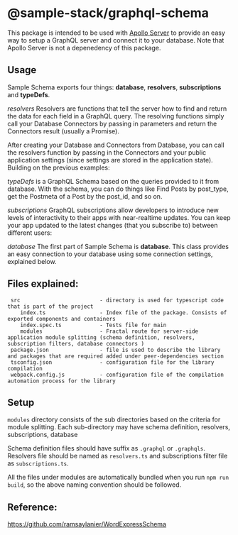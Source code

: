 # @sample-stack/graphql-schema
This package is intended to be used with [Apollo Server](http://docs.apollostack.com/apollo-server/tools.html) to provide an easy way to setup a GraphQL server and connect it to your database. Note that Apollo Server is not a depenedency of this package. 

Usage
---

Sample Schema exports four things: **database**, **resolvers**, **subscriptions** and **typeDefs**.


*resolvers*
Resolvers are functions that tell the server how to find and return the data for each field in a GraphQL query. The resolving functions simply call your Database Connectors by passing in parameters and return the Connectors result (usually a Promise).

After creating your Database and Connectors from Database, you can call the resolvers function by passing in the Connectors and your public application settings (since settings are stored in the application state). Building on the previous examples:

*typeDefs* is a GraphQL Schema based on the queries provided to it from database. With the schema, you can do things like Find Posts by post_type, get the Postmeta of a Post by the post_id, and so on.

*subscriptions* 
GraphQL subscriptions allow developers to introduce new levels of interactivity to their apps with near-realtime updates. You can keep your app updated to the latest changes (that you subscribe to) between different users:

*database*
The first part of Sample Schema is **database**. This class provides an easy connection to your database using some connection settings, explained below.


Files explained:
---
     src                         - directory is used for typescript code that is part of the project
        index.ts                 - Index file of the package. Consists of exported components and containers
        index.spec.ts            - Tests file for main
        modules                  - Fractal route for server-side application module splitting (schema definition, resolvers, subscription filters, database connectors )
     package.json                - file is used to describe the library and packages that are required added under peer-dependencies section
     tsconfig.json               - configuration file for the library compilation
     webpack.config.js           - configuration file of the compilation automation process for the library


Setup
---
`modules` directory consists of the sub directories based on the criteria for module splitting. Each sub-directory may have schema definition, resolvers, subscriptions, database

Schema definition files should have suffix as `.graphql` or `.graphqls`. Resolvers file should be named as `resolvers.ts` and subscriptions filter file as `subscriptions.ts`.

All the files under modules are automatically bundled when you run `npm run build`, so the above naming convention should be followed.

## Reference:
https://github.com/ramsaylanier/WordExpressSchema